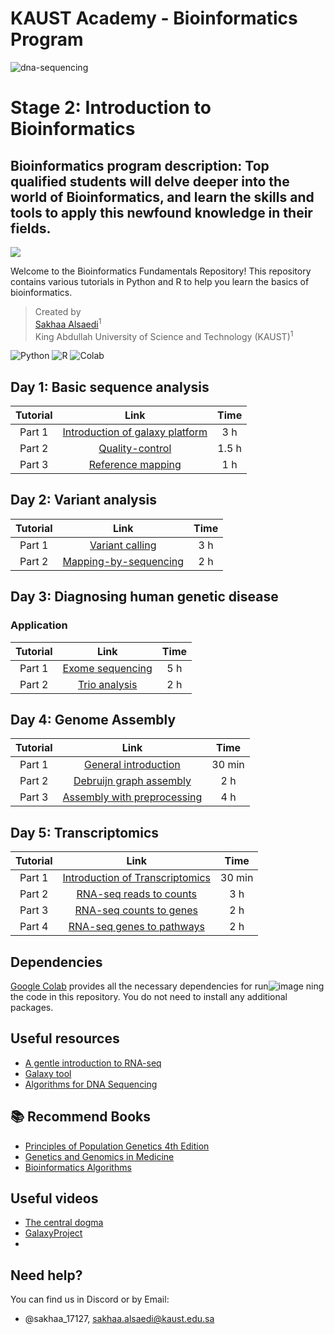 # KAUST Academy - Bioinformatics Program

![dna-sequencing](https://github.com/galaxyproject/usegalaxy-tools/assets/42935314/6ba37898-31a2-4a1a-855f-ee23b0015dae)

# Stage 2: Introduction to Bioinformatics
## Bioinformatics program description: Top qualified students will delve deeper into the world of Bioinformatics, and learn the skills and tools to apply this newfound knowledge in their fields.


 <img src="https://img.shields.io/badge/License-MIT-yellow.svg" /></a>
 
Welcome to the Bioinformatics Fundamentals Repository! This repository contains various tutorials in Python and R to help you learn the basics of bioinformatics.


> Created by <br>
> [Sakhaa Alsaedi](https://cemse.kaust.edu.sa/cbrc/people/person/sakhaa-alsaedi)<sup>1</sup> <br>
> King Abdullah University of Science and Technology (KAUST)<sup>1</sup>

![Python](https://img.shields.io/badge/Python-3776AB?style=for-the-badge&logo=python&logoColor=white)
![R](https://img.shields.io/badge/R-276DC3?style=for-the-badge&logo=r&logoColor=white)
![Colab](https://img.shields.io/badge/Colab-F9AB00?style=for-the-badge&logo=googlecolab&color=525252)


## Day 1: Basic sequence analysis

|Tutorial| Link | Time| 
|:---: | :---:  |     :---:      | 
|Part 1| [Introduction of galaxy platform ](https://training.galaxyproject.org/training-material/topics/introduction/tutorials/galaxy-intro-peaks2genes/tutorial.html)| 3 h|
|Part 2| [Quality-control](https://training.galaxyproject.org/training-material/topics/sequence-analysis/tutorials/quality-control/tutorial.html)| 1.5 h|
|Part 3| [Reference mapping](https://training.galaxyproject.org/training-material/topics/sequence-analysis/tutorials/mapping/tutorial.html) | 1 h|


## Day 2: Variant analysis

|Tutorial| Link | Time| 
|:---: | :---:  |     :---:      | 
|Part 1| [Variant calling](https://training.galaxyproject.org/training-material/topics/variant-analysis/tutorials/dip/tutorial.html)| 3 h|
|Part 2| [Mapping-by-sequencing](https://training.galaxyproject.org/training-material/topics/variant-analysis/tutorials/mapping-by-sequencing/tutorial.html)| 2 h|


## Day 3: Diagnosing human genetic disease 
### Application 

|Tutorial| Link | Time| 
|:---: | :---:  |     :---:      | 
|Part 1| [Exome sequencing](https://training.galaxyproject.org/training-material/topics/variant-analysis/tutorials/exome-seq/tutorial.html)| 5 h|
|Part 2| [Trio analysis](https://training.galaxyproject.org/training-material/topics/variant-analysis/tutorials/trio-analysis/tutorial.html)| 2 h|

## Day 4: Genome Assembly

|Tutorial| Link | Time| 
|:---: | :---:  |     :---:      | 
|Part 1| [General introduction](https://training.galaxyproject.org/training-material/topics/assembly/tutorials/general-introduction/tutorial.html)| 30 min|
|Part 2| [Debruijn graph assembly](https://training.galaxyproject.org/training-material/topics/assembly/tutorials/debruijn-graph-assembly/slides-plain.html)| 2 h|
|Part 3| [Assembly with preprocessing](https://training.galaxyproject.org/training-material/topics/assembly/tutorials/assembly-with-preprocessing/tutorial.html)| 4 h|

## Day 5: Transcriptomics

|Tutorial| Link | Time| 
|:---: | :---:  |     :---:      | 
|Part 1| [Introduction of Transcriptomics ](https://training.galaxyproject.org/training-material/topics/transcriptomics/tutorials/introduction/slides.html#1)| 30 min|
|Part 2| [RNA-seq reads to counts](https://training.galaxyproject.org/training-material/topics/transcriptomics/tutorials/rna-seq-reads-to-counts/tutorial.html)| 3 h|
|Part 3| [RNA-seq counts to genes](https://training.galaxyproject.org/training-material/topics/transcriptomics/tutorials/rna-seq-counts-to-genes/tutorial.html)| 2 h|
|Part 4| [RNA-seq genes to pathways](https://training.galaxyproject.org/training-material/topics/transcriptomics/tutorials/rna-seq-genes-to-pathways/tutorial.html)| 2 h|


## Dependencies
[Google Colab](https://colab.research.google.com) provides all the necessary dependencies for run![image](https://github.com/Sakhaa-Alsaedi/Bioinformatics-/assets/42935314/65e35618-1cc1-4e36-a937-03094b41938b)
ning the code in this repository. You do not need to install any additional packages.

## Useful resources 
- [A gentle introduction to RNA-seq](https://www.youtube.com/watch?app=desktop&v=tlf6wYJrwKY)
- [Galaxy tool](https://github.com/galaxyproject/usegalaxy-tools)
- [Algorithms for DNA Sequencing](https://www.python.org/about/gettingstarted/) 

## :books: Recommend Books 
- [Principles of Population Genetics 4th Edition](https://www.scribd.com/document/327383907/Principles-Population-Genetics)
- [Genetics and Genomics in Medicine](https://moodle2.units.it/pluginfile.php/271710/mod_resource/content/1/Genetics-Genomics-Medicine.pdf)
- [Bioinformatics Algorithms](https://compeau.cbd.cmu.edu/online-education/bioinformatics-algorithms-an-active-learning-approach/)

## Useful videos
- [The central dogma](https://www.youtube.com/watch?v=gG7uCskUOrA&t=1s)
- [GalaxyProject](https://www.youtube.com/@GalaxyProject/videos)
- 
## Need help?
You can find us in Discord or by Email:

- @sakhaa_17127, sakhaa.alsaedi@kaust.edu.sa

